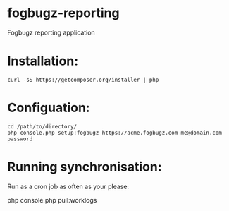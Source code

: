 fogbugz-reporting
=================

Fogbugz reporting application

Installation:
==================

    curl -sS https://getcomposer.org/installer | php

Configuation:
==================

    cd /path/to/directory/
    php console.php setup:fogbugz https://acme.fogbugz.com me@domain.com password

Running synchronisation:
==================

Run as a cron job as often as your please:

php console.php pull:worklogs